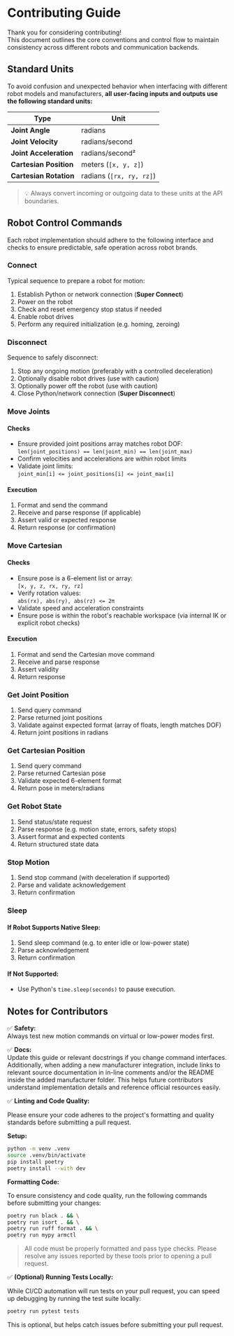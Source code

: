 # Contributing Guide

Thank you for considering contributing!  
This document outlines the core conventions and control flow to maintain consistency across different robots and communication backends.

## Standard Units

To avoid confusion and unexpected behavior when interfacing with different robot models and manufacturers, **all user-facing inputs and outputs use the following standard units:**

| Type                   | Unit                     |
| ---------------------- | ------------------------ |
| **Joint Angle**        | radians                  |
| **Joint Velocity**     | radians/second           |
| **Joint Acceleration** | radians/second²          |
| **Cartesian Position** | meters (`[x, y, z]`)     |
| **Cartesian Rotation** | radians (`[rx, ry, rz]`) |

> 💡 Always convert incoming or outgoing data to these units at the API boundaries.

## Robot Control Commands

Each robot implementation should adhere to the following interface and checks to ensure predictable, safe operation across robot brands.

### Connect

Typical sequence to prepare a robot for motion:

1. Establish Python or network connection (**Super Connect**)
2. Power on the robot
3. Check and reset emergency stop status if needed
4. Enable robot drives
5. Perform any required initialization (e.g. homing, zeroing)

### Disconnect

Sequence to safely disconnect:

1. Stop any ongoing motion (preferably with a controlled deceleration)
2. Optionally disable robot drives (use with caution)
3. Optionally power off the robot (use with caution)
4. Close Python/network connection (**Super Disconnect**)

### Move Joints

#### Checks

* Ensure provided joint positions array matches robot DOF:  
    `len(joint_positions) == len(joint_min) == len(joint_max)`
* Confirm velocities and accelerations are within robot limits
* Validate joint limits:  
    `joint_min[i] <= joint_positions[i] <= joint_max[i]`

#### Execution

1. Format and send the command
2. Receive and parse response (if applicable)
3. Assert valid or expected response
4. Return response (or confirmation)

### Move Cartesian

#### Checks

* Ensure pose is a 6-element list or array:  
    `[x, y, z, rx, ry, rz]`
* Verify rotation values:  
    `abs(rx), abs(ry), abs(rz) <= 2π`
* Validate speed and acceleration constraints
* Ensure pose is within the robot's reachable workspace (via internal IK or explicit robot checks)

#### Execution

1. Format and send the Cartesian move command
2. Receive and parse response
3. Assert validity
4. Return response

### Get Joint Position

1. Send query command
2. Parse returned joint positions
3. Validate against expected format (array of floats, length matches DOF)
4. Return joint positions in radians

### Get Cartesian Position

1. Send query command
2. Parse returned Cartesian pose
3. Validate expected 6-element format
4. Return pose in meters/radians

### Get Robot State

1. Send status/state request
2. Parse response (e.g. motion state, errors, safety stops)
3. Assert format and expected contents
4. Return structured state data

### Stop Motion

1. Send stop command (with deceleration if supported)
2. Parse and validate acknowledgement
3. Return confirmation

### Sleep

#### If Robot Supports Native Sleep:

1. Send sleep command (e.g. to enter idle or low-power state)
2. Parse acknowledgement
3. Return confirmation

#### If Not Supported:

* Use Python's `time.sleep(seconds)` to pause execution.

## Notes for Contributors

✅ **Safety:**  
Always test new motion commands on virtual or low-power modes first.

✅ **Docs:**  
Update this guide or relevant docstrings if you change command interfaces. Additionally, when adding a new manufacturer integration, include links to relevant source documentation in in-line comments and/or the README inside the added manufacturer folder. This helps future contributors understand implementation details and reference official resources easily.

✅ **Linting and Code Quality:**

Please ensure your code adheres to the project's formatting and quality standards before submitting a pull request.

**Setup:**

```bash
python -m venv .venv
source .venv/bin/activate
pip install poetry
poetry install --with dev
```

**Formatting Code:**

To ensure consistency and code quality, run the following commands before submitting your changes:

```bash
poetry run black . && \
poetry run isort . && \
poetry run ruff format . && \
poetry run mypy armctl
```

> All code must be properly formatted and pass type checks. Please resolve any issues reported by these tools prior to opening a pull request.

✅ **(Optional) Running Tests Locally:**

While CI/CD automation will run tests on your pull request, you can speed up debugging by running the test suite locally:

```bash
poetry run pytest tests
```

This is optional, but helps catch issues before submitting your pull request.
